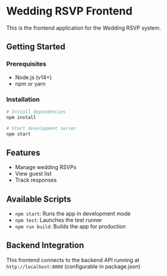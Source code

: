 # Wedding RSVP Frontend

This is the frontend application for the Wedding RSVP system.

## Getting Started

### Prerequisites
- Node.js (v14+)
- npm or yarn

### Installation

```bash
# Install dependencies
npm install

# Start development server
npm start
```

## Features
- Manage wedding RSVPs
- View guest list
- Track responses

## Available Scripts

- `npm start`: Runs the app in development mode
- `npm test`: Launches the test runner
- `npm run build`: Builds the app for production

## Backend Integration
This frontend connects to the backend API running at `http://localhost:8000` (configurable in package.json) 